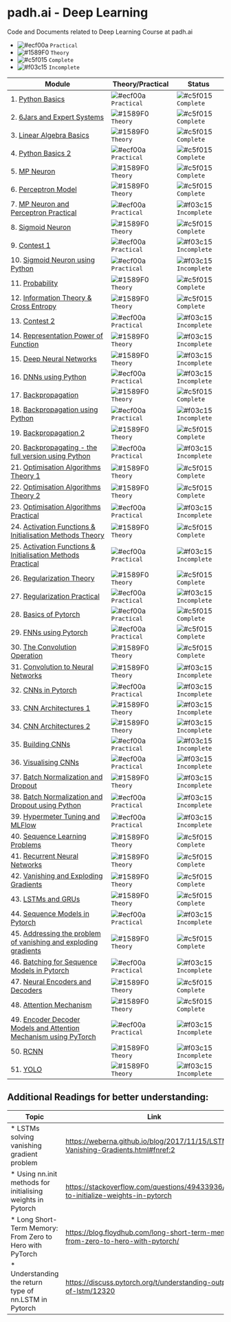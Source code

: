 # padh.ai - Deep Learning
Code and Documents related to Deep Learning Course at padh.ai

- ![#ecf00a](https://placehold.it/15/ecf00a/000000?text=+) `Practical`
- ![#1589F0](https://placehold.it/15/1589F0/000000?text=+) `Theory`
- ![#c5f015](https://placehold.it/15/c5f015/000000?text=+) `Complete`
- ![#f03c15](https://placehold.it/15/f03c15/000000?text=+) `Incomplete`

| Module | Theory/Practical | Status | 
| ------ | ---------------- | ------ |
| 1. [Python Basics](/Module%2001%20-%20Python%20Basics) | ![#ecf00a](https://placehold.it/15/ecf00a/000000?text=+) `Practical`| ![#c5f015](https://placehold.it/15/c5f015/000000?text=+) `Complete` | 
| 2. [6Jars and Expert Systems](/Module%2002%20-%206jars%20and%20Expert%20Systems) |![#1589F0](https://placehold.it/15/1589F0/000000?text=+) `Theory` | ![#c5f015](https://placehold.it/15/c5f015/000000?text=+) `Complete` | 
| 3. [Linear Algebra Basics](/Module%2003%20-%20Vectors%20and%20Matrices)|![#1589F0](https://placehold.it/15/1589F0/000000?text=+) `Theory` | ![#c5f015](https://placehold.it/15/c5f015/000000?text=+) `Complete`|
| 4. [Python Basics 2](/Module%2004%20-%20Python%20Basics2%20and%20Vectors) | ![#ecf00a](https://placehold.it/15/ecf00a/000000?text=+) `Practical` | ![#c5f015](https://placehold.it/15/c5f015/000000?text=+) `Complete`|
| 5. [MP Neuron](/Module%2005%20-%20MCP) |![#1589F0](https://placehold.it/15/1589F0/000000?text=+) `Theory` | ![#c5f015](https://placehold.it/15/c5f015/000000?text=+) `Complete` |
| 6. [Perceptron Model](/Module%2006%20-%20Perceptron) |![#1589F0](https://placehold.it/15/1589F0/000000?text=+) `Theory` | ![#c5f015](https://placehold.it/15/c5f015/000000?text=+) `Complete`|
| 7. [MP Neuron and Perceptron Practical](/Module%2007%20-%20MCP%20and%20Perceptron%20Code) |![#ecf00a](https://placehold.it/15/ecf00a/000000?text=+) `Practical` | ![#f03c15](https://placehold.it/15/f03c15/000000?text=+) `Incomplete` |
| 8. [Sigmoid Neuron](/Module%2008%20-%20Sigmoid%20Neuron) |![#1589F0](https://placehold.it/15/1589F0/000000?text=+) `Theory` | ![#c5f015](https://placehold.it/15/c5f015/000000?text=+) `Complete`|
| 9. [Contest 1](/Module%2009%20-%20Contest1) |![#ecf00a](https://placehold.it/15/ecf00a/000000?text=+) `Practical` | ![#f03c15](https://placehold.it/15/f03c15/000000?text=+) `Incomplete`|
| 10. [Sigmoid Neuron using Python](/Module%2010%20-%20Python%20Sigmoid) |![#ecf00a](https://placehold.it/15/ecf00a/000000?text=+) `Practical` | ![#f03c15](https://placehold.it/15/f03c15/000000?text=+) `Incomplete` |
| 11. [Probability]() |![#1589F0](https://placehold.it/15/1589F0/000000?text=+) `Theory` | ![#c5f015](https://placehold.it/15/c5f015/000000?text=+) `Complete`|
| 12. [Information Theory & Cross Entropy]() |![#1589F0](https://placehold.it/15/1589F0/000000?text=+) `Theory` | ![#c5f015](https://placehold.it/15/c5f015/000000?text=+) `Complete`|
| 13. [Contest 2]() |![#ecf00a](https://placehold.it/15/ecf00a/000000?text=+) `Practical` | ![#f03c15](https://placehold.it/15/f03c15/000000?text=+) `Incomplete`|
| 14. [Representation Power of Function]() |![#1589F0](https://placehold.it/15/1589F0/000000?text=+) `Theory` | ![#f03c15](https://placehold.it/15/f03c15/000000?text=+) `Incomplete`|
| 15. [Deep Neural Networks]() |![#1589F0](https://placehold.it/15/1589F0/000000?text=+) `Theory` | ![#f03c15](https://placehold.it/15/f03c15/000000?text=+) `Incomplete`| 
| 16. [DNNs using Python]() |![#ecf00a](https://placehold.it/15/ecf00a/000000?text=+) `Practical` | ![#f03c15](https://placehold.it/15/f03c15/000000?text=+) `Incomplete`|
| 17. [Backpropagation]() |![#1589F0](https://placehold.it/15/1589F0/000000?text=+) `Theory` | ![#c5f015](https://placehold.it/15/c5f015/000000?text=+) `Complete`|
| 18. [Backpropagation using Python]() |![#ecf00a](https://placehold.it/15/ecf00a/000000?text=+) `Practical` | ![#f03c15](https://placehold.it/15/f03c15/000000?text=+) `Incomplete`|
| 19. [Backpropagation 2]() |![#1589F0](https://placehold.it/15/1589F0/000000?text=+) `Theory` | ![#c5f015](https://placehold.it/15/c5f015/000000?text=+) `Complete`| 
| 20. [Backpropagating - the full version using Python]() |![#ecf00a](https://placehold.it/15/ecf00a/000000?text=+) `Practical` | ![#f03c15](https://placehold.it/15/f03c15/000000?text=+) `Incomplete`|
| 21. [Optimisation Algorithms Theory 1]() | ![#1589F0](https://placehold.it/15/1589F0/000000?text=+) `Theory`| ![#c5f015](https://placehold.it/15/c5f015/000000?text=+) `Complete`|
| 22. [Optimisation Algorithms Theory 2]() |![#1589F0](https://placehold.it/15/1589F0/000000?text=+) `Theory` | ![#c5f015](https://placehold.it/15/c5f015/000000?text=+) `Complete`|
| 23. [Optimisation Algorithms Practical]() |![#ecf00a](https://placehold.it/15/ecf00a/000000?text=+) `Practical` | ![#f03c15](https://placehold.it/15/f03c15/000000?text=+) `Incomplete`|
| 24. [Activation Functions & Initialisation Methods Theory]() |![#1589F0](https://placehold.it/15/1589F0/000000?text=+) `Theory` | ![#c5f015](https://placehold.it/15/c5f015/000000?text=+) `Complete`|
| 25. [Activation Functions & Initialisation Methods Practical]() |![#ecf00a](https://placehold.it/15/ecf00a/000000?text=+) `Practical` | ![#f03c15](https://placehold.it/15/f03c15/000000?text=+) `Incomplete`|
| 26. [Regularization Theory]() |![#1589F0](https://placehold.it/15/1589F0/000000?text=+) `Theory` | ![#c5f015](https://placehold.it/15/c5f015/000000?text=+) `Complete`|
| 27. [Regularization Practical]() | ![#ecf00a](https://placehold.it/15/ecf00a/000000?text=+) `Practical`| ![#f03c15](https://placehold.it/15/f03c15/000000?text=+) `Incomplete`|
| 28. [Basics of Pytorch]() |![#ecf00a](https://placehold.it/15/ecf00a/000000?text=+) `Practical` |  ![#c5f015](https://placehold.it/15/c5f015/000000?text=+) `Complete`|
| 29. [FNNs using Pytorch]() | ![#ecf00a](https://placehold.it/15/ecf00a/000000?text=+) `Practical`| ![#c5f015](https://placehold.it/15/c5f015/000000?text=+) `Complete`|
| 30. [The Convolution Operation]() |![#1589F0](https://placehold.it/15/1589F0/000000?text=+) `Theory` | ![#c5f015](https://placehold.it/15/c5f015/000000?text=+) `Complete`|
| 31. [Convolution to Neural Networks]() |![#1589F0](https://placehold.it/15/1589F0/000000?text=+) `Theory` | ![#f03c15](https://placehold.it/15/f03c15/000000?text=+) `Incomplete`|
| 32. [CNNs in Pytorch]() |![#ecf00a](https://placehold.it/15/ecf00a/000000?text=+) `Practical` | ![#f03c15](https://placehold.it/15/f03c15/000000?text=+) `Incomplete`|
| 33. [CNN Architectures 1]() |![#1589F0](https://placehold.it/15/1589F0/000000?text=+) `Theory` | ![#f03c15](https://placehold.it/15/f03c15/000000?text=+) `Incomplete`|
| 34. [CNN Architectures 2]() |![#1589F0](https://placehold.it/15/1589F0/000000?text=+) `Theory` | ![#f03c15](https://placehold.it/15/f03c15/000000?text=+) `Incomplete`|
| 35. [Building CNNs]() |![#ecf00a](https://placehold.it/15/ecf00a/000000?text=+) `Practical` | ![#f03c15](https://placehold.it/15/f03c15/000000?text=+) `Incomplete`|
| 36. [Visualising CNNs]() |![#ecf00a](https://placehold.it/15/ecf00a/000000?text=+) `Practical` | ![#f03c15](https://placehold.it/15/f03c15/000000?text=+) `Incomplete`|
| 37. [Batch Normalization and Dropout]() |![#1589F0](https://placehold.it/15/1589F0/000000?text=+) `Theory` | ![#f03c15](https://placehold.it/15/f03c15/000000?text=+) `Incomplete`|
| 38. [Batch Normalization and Dropout using Python]() |![#ecf00a](https://placehold.it/15/ecf00a/000000?text=+) `Practical` | ![#f03c15](https://placehold.it/15/f03c15/000000?text=+) `Incomplete`|
| 39. [Hypermeter Tuning and MLFlow]() |![#ecf00a](https://placehold.it/15/ecf00a/000000?text=+) `Practical` | ![#f03c15](https://placehold.it/15/f03c15/000000?text=+) `Incomplete`|
| 40. [Sequence Learning Problems]() |![#1589F0](https://placehold.it/15/1589F0/000000?text=+) `Theory` | ![#c5f015](https://placehold.it/15/c5f015/000000?text=+) `Complete` |
| 41. [Recurrent Neural Networks]() |![#1589F0](https://placehold.it/15/1589F0/000000?text=+) `Theory` | ![#c5f015](https://placehold.it/15/c5f015/000000?text=+) `Complete`|
| 42. [Vanishing and Exploding Gradients]() |![#1589F0](https://placehold.it/15/1589F0/000000?text=+) `Theory` | ![#c5f015](https://placehold.it/15/c5f015/000000?text=+) `Complete`|
| 43. [LSTMs and GRUs]() |![#1589F0](https://placehold.it/15/1589F0/000000?text=+) `Theory` | ![#c5f015](https://placehold.it/15/c5f015/000000?text=+) `Complete`|
| 44. [Sequence Models in Pytorch]() |![#ecf00a](https://placehold.it/15/ecf00a/000000?text=+) `Practical` | ![#f03c15](https://placehold.it/15/f03c15/000000?text=+) `Incomplete`|
| 45. [Addressing the problem of vanishing and exploding gradients]() |![#1589F0](https://placehold.it/15/1589F0/000000?text=+) `Theory` | ![#c5f015](https://placehold.it/15/c5f015/000000?text=+) `Complete`| 
| 46. [Batching for Sequence Models in Pytorch]() |![#ecf00a](https://placehold.it/15/ecf00a/000000?text=+) `Practical` | ![#f03c15](https://placehold.it/15/f03c15/000000?text=+) `Incomplete`|
| 47. [Neural Encoders and Decoders]() |![#1589F0](https://placehold.it/15/1589F0/000000?text=+) `Theory` | ![#c5f015](https://placehold.it/15/c5f015/000000?text=+) `Complete`|
| 48. [Attention Mechanism]() |![#1589F0](https://placehold.it/15/1589F0/000000?text=+) `Theory` | ![#c5f015](https://placehold.it/15/c5f015/000000?text=+) `Complete`|
| 49. [Encoder Decoder Models and Attention Mechanism using PyTorch]() |![#ecf00a](https://placehold.it/15/ecf00a/000000?text=+) `Practical` | ![#f03c15](https://placehold.it/15/f03c15/000000?text=+) `Incomplete`|
| 50. [RCNN]() |![#1589F0](https://placehold.it/15/1589F0/000000?text=+) `Theory` | ![#f03c15](https://placehold.it/15/f03c15/000000?text=+) `Incomplete`|
| 51. [YOLO]() |![#1589F0](https://placehold.it/15/1589F0/000000?text=+) `Theory` | ![#f03c15](https://placehold.it/15/f03c15/000000?text=+) `Incomplete`|

## Additional Readings for better understanding:

|Topic| Link | 
|---- | ---- |
|* LSTMs solving vanishing gradient problem |https://weberna.github.io/blog/2017/11/15/LSTM-Vanishing-Gradients.html#fnref:2 |
|* Using nn.init methods for initialising weights in Pytorch|https://stackoverflow.com/questions/49433936/how-to-initialize-weights-in-pytorch|
|* Long Short-Term Memory: From Zero to Hero with PyTorch | https://blog.floydhub.com/long-short-term-memory-from-zero-to-hero-with-pytorch/|
|* Understanding the return type of nn.LSTM in Pytorch| https://discuss.pytorch.org/t/understanding-output-of-lstm/12320 | 
